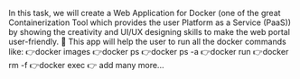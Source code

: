 In this task, we will create a Web Application for Docker (one of the great Containerization Tool which provides the user
Platform as a Service (PaaS)) by showing the creativity and UI/UX designing skills to make the web portal user-friendly.
📌 This app will help the user to run all the docker commands like:
 👉docker images
 👉docker ps
 👉docker ps -a
 👉docker run
 👉docker rm -f
 👉docker exec
 👉 add many more...